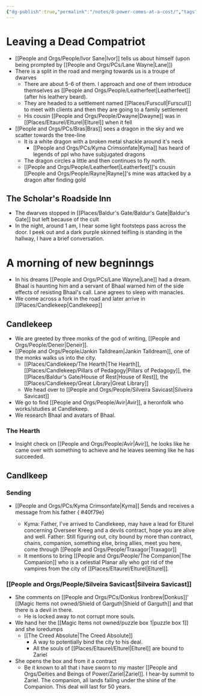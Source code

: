 ```yaml
---
{"dg-publish":true,"permalink":"/notes/8-power-comes-at-a-cost/","tags":["Session-Notes"]}
---
```



# Leaving a Dead Compatriot 
- [[People and Orgs/People/Ivor Sane\|Ivor]] tells us about himself (upon being prompted by [[People and Orgs/PCs/Lane Wayne\|Lane]])
- There is a split in the road and merging towards us is a troupe of dwarves
	- There are about 5-6 of them. I approach and one of them introduce themselves as [[People and Orgs/People/Leatherfeet\|Leatherfeet]] (after his leathery beard). 
	- They are headed to a settlement named [[Places/Furscull\|Furscull]] to meet with clients and then they are going to a family settlement
	- His cousin [[People and Orgs/People/Dwayne\|Dwayne]] was in [[Places/Eltaurel/Elturel\|Elturel]] when it fell
- [[People and Orgs/PCs/Bras\|Bras]] sees a dragon in the sky and we scatter towards the tree-line
	- It is a white dragon with a broken metal shackle around it's neck 
		- [[People and Orgs/PCs/Kyma Crimsonfate\|Kyma]] has heard of legends of ppl who have subjugated dragons
	- The dragon circles a little and then continues to fly north.
	- [[People and Orgs/People/Leatherfeet\|Leatherfeet]]'s cousin [[People and Orgs/People/Rayne\|Rayne]]'s mine was attacked by a dragon after finding gold 
## The Scholar's Roadside Inn
- The dwarves stopped in [[Places/Baldur's Gate/Baldur's Gate\|Baldur's Gate]] but left because of the cult
- In the night, around 1 am, I hear some light footsteps pass across the door. I peek out and a dark purple skinned teifling is standing in the hallway, I have a brief conversation. 
# A morning of new begninngs
- In his dreams [[People and Orgs/PCs/Lane Wayne\|Lane]] had a dream. Bhaal is haunting him and a servant of Bhaal warned him of the side effects of resisting Bhaal's call. Lane agrees to sleep with manacles. 
- We come across a fork in the road and later arrive in [[Places/Candlekeep\|Candlekeep]]
## Candlekeep
- We are greeted by three monks of the god of writing, [[People and Orgs/People/Deneir\|Deneir]].
- [[People and Orgs/People/Jankin Talldream\|Jankin Talldream]], one of the monks walks us into the city.
	- [[Places/Candlekeep/The Hearth\|The Hearth]], [[Places/Candlekeep/Pillars of Pedagogy\|Pillars of Pedagogy]], the [[Places/Baldur's Gate/House of Rest\|House of Rest]], the [[Places/Candlekeep/Great Library\|Great Library]]
	- We head over to [[People and Orgs/People/Silveira Savicast\|Silveira Savicast]] 
- We go to find [[People and Orgs/People/Avir\|Avir]], a heronfolk who works/studies at Candlekeep. 
- We research Bhaal and avatars of Bhaal.  
### The Hearth
- Insight check on [[People and Orgs/People/Avir\|Avir]], he looks like he came over with something to achieve and he leaves seeming like he has succeeded. 
## Candlkeep

### Sending
- [[People and Orgs/PCs/Kyma Crimsonfate\|Kyma]] Sends and receives a message from his father
{ #40f79e}

	- Kyma: Father, I've arrived to Candlekeep, may have a lead for Elturel concerning Overseer Kreeg and a devils contract, hope you are alive and well. 
	  Father: Still figuring out, city bound by more than contract, chains, companion, something else, bring allies, meet you here, come through [[People and Orgs/People/Traxagor\|Traxagor]]
	- It mentions to bring [[People and Orgs/People/The Companion\|The Companion]] who is a celestial Planar ally who got rid of the vampires from the city of [[Places/Eltaurel/Elturel\|Elturel]]. 
### [[People and Orgs/People/Silveira Savicast\|Silveira Savicast]] 
- She comments on [[People and Orgs/PCs/Donkus Ironbrew\|Donkus]]' [[Magic Items not owned/Shield of Garguth\|Shield of Garguth]] and that there is a devil in there.
	- He is locked away to not corrupt more souls.
- We hand her the [[Magic Items not owned/puzzle box 1\|puzzle box 1]] and she loredumps
	- [[The Creed Absolute\|The Creed Absolute]] 
		- A way to potentially bind the city to his deal. 
		- All the souls of [[Places/Eltaurel/Elturel\|Elturel]] are bound to Zariel
- She opens the box and from it a contract 
	- Be it known to all that i have sworn to my master [[People and Orgs/Deities and Beings of Power/Zariel\|Zariel]]. I hear-by summit to Zariel. The companion, all lands falling under the shine of the Companion. This deal will last for 50 years.


